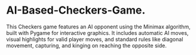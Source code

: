 # AI-Based-Checkers-Game.
This Checkers game features an AI opponent using the Minimax algorithm, built with Pygame for interactive graphics. It includes automatic AI moves, visual highlights for valid player moves, and standard rules like diagonal movement, capturing, and kinging on reaching the opposite side.
